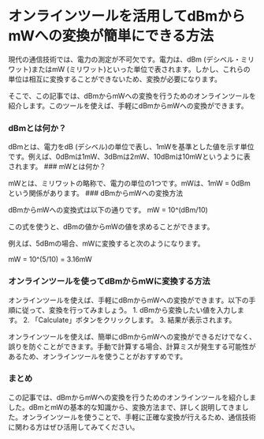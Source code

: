 オンラインツールを活用してdBmからmWへの変換が簡単にできる方法
=================================

現代の通信技術では、電力の測定が不可欠です。電力は、dBm (デシベル・ミリワット)またはmW (ミリワット)といった単位で表されます。しかし、これらの単位は相互に変換することができないため、変換が必要になります。

そこで、この記事では、dBmからmWへの変換を行うためのオンラインツールを紹介します。このツールを使えば、手軽にdBmからmWへの変換ができます。

### dBmとは何か？

dBmとは、電力をdB (デシベル)の単位で表し、1mWを基準とした値を示す単位です。例えば、0dBmは1mW、3dBmは2mW、10dBmは10mWというように表されます。 ### mWとは何か？

mWとは、ミリワットの略称で、電力の単位の1つです。mWは、1mW = 0dBmという関係があります。 ### dBmからmWへの変換方法

dBmからmWへの変換式は以下の通りです。 mW = 10^(dBm/10)

この式を使うと、dBmの値からmWの値を求めることができます。

例えば、5dBmの場合、mWに変換すると次のようになります。

mW = 10^(5/10) = 3.16mW

### オンラインツールを使ってdBmからmWに変換する方法

オンラインツールを使えば、手軽にdBmからmWへの変換ができます。以下の手順に従って、変換を行ってみましょう。 1. dBmから変換したい値を入力します。
2. 「Calculate」ボタンをクリックします。
3. 結果が表示されます。

オンラインツールを使えば、簡単にdBmからmWへの変換ができるだけでなく、誤りを防ぐことができます。手動で計算する場合、計算ミスが発生する可能性があるため、オンラインツールを使うことがおすすめです。

### まとめ

この記事では、dBmからmWへの変換を行うためのオンラインツールを紹介しました。dBmとmWの基本的な知識から、変換方法まで、詳しく説明してきました。オンラインツールを使うことで、手軽に正確な変換が行えるため、通信技術に関わる方はぜひ活用してみてください。 